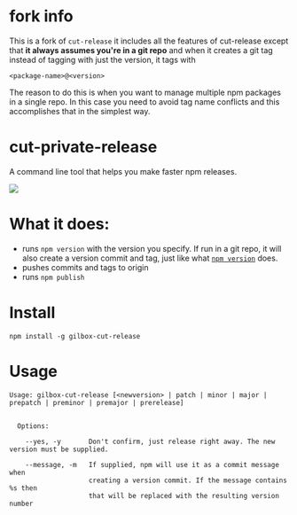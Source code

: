 # fork info

This is a fork of `cut-release` it includes all the features of cut-release
except that **it always assumes you're in a git repo** and
when it creates a git tag instead of tagging with just the version, it
tags with

    <package-name>@<version>

The reason to do this is when you want to manage multiple npm packages
in a single repo. In this case you need to avoid tag name conflicts and this accomplishes
that in the simplest way.

# cut-private-release

A command line tool that helps you make faster npm releases.

![](https://raw.githubusercontent.com/bjoerge/cut-release/master/demo.gif)

# What it does:

  * runs `npm version` with the version you specify. If run in a git repo, it will also create a version commit and tag, just like what [`npm version`](https://docs.npmjs.com/cli/version) does.
  * pushes commits and tags to origin
  * runs `npm publish`

# Install

    npm install -g gilbox-cut-release

# Usage 

```
Usage: gilbox-cut-release [<newversion> | patch | minor | major | prepatch | preminor | premajor | prerelease]


  Options:

    --yes, -y       Don't confirm, just release right away. The new version must be supplied.

    --message, -m   If supplied, npm will use it as a commit message when
                    creating a version commit. If the message contains %s then
                    that will be replaced with the resulting version number
```
